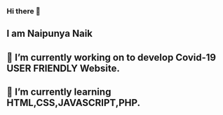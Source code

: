 ### Hi there 👋
## I am Naipunya Naik
## 🔭 I’m currently working on to develop Covid-19 USER FRIENDLY Website.
## 🌱 I’m currently learning HTML,CSS,JAVASCRIPT,PHP.
<!--
**naipunya-naik/naipunya-naik** is a ✨ _special_ ✨ repository because its `README.md` (this file) appears on your GitHub profile.

Here are some ideas to get you started:


- 👯 I’m looking to collaborate on ...
- 🤔 I’m looking for help with ...
- 💬 Ask me about ...
- 📫 How to reach me: ...
- 😄 Pronouns: ...
- ⚡ Fun fact: ...
-->
